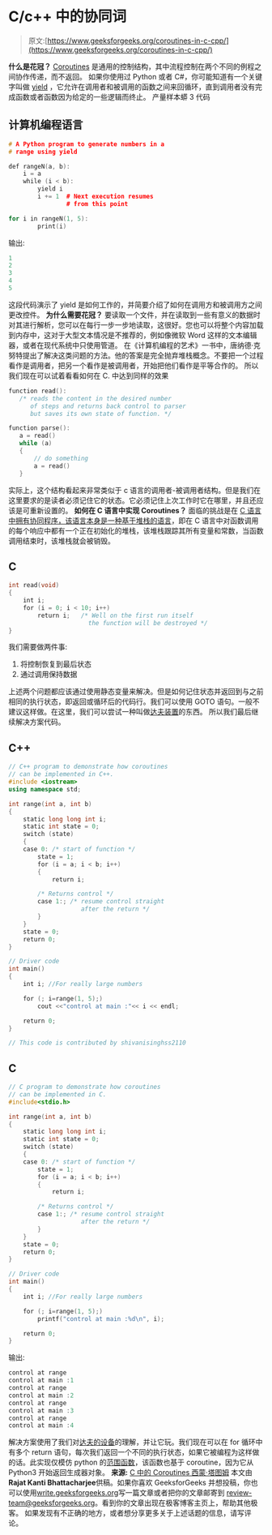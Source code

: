# C/c++ 中的协同词

> 原文:[https://www.geeksforgeeks.org/coroutines-in-c-cpp/](https://www.geeksforgeeks.org/coroutines-in-c-cpp/)

**什么是花冠？**
[Coroutines](https://www.geeksforgeeks.org/coroutine-in-python/) 是通用的控制结构，其中流程控制在两个不同的例程之间协作传递，而不返回。
如果你使用过 Python 或者 C#，你可能知道有一个关键字叫做 [yield](https://www.geeksforgeeks.org/use-yield-keyword-instead-return-keyword-python/) ，它允许在调用者和被调用的函数之间来回循环，直到调用者没有完成函数或者函数因为给定的一些逻辑而终止。
产量样本蟒 3 代码

## 计算机编程语言

```cpp
# A Python program to generate numbers in a
# range using yield

def rangeN(a, b):
    i = a
    while (i < b):
        yield i
        i += 1  # Next execution resumes
                # from this point   

for i in rangeN(1, 5):
        print(i)
```

输出:

```cpp
1
2
3
4
5 
```

这段代码演示了 yield 是如何工作的，并简要介绍了如何在调用方和被调用方之间更改控件。
**为什么需要花冠？**
要读取一个文件，并在读取到一些有意义的数据时对其进行解析，您可以在每行一步一步地读取，这很好。您也可以将整个内容加载到内存中，这对于大型文本情况是不推荐的，例如像微软 Word 这样的文本编辑器，或者在现代系统中只使用管道。
在《计算机编程的艺术》一书中，唐纳德·克努特提出了解决这类问题的方法。他的答案是完全抛弃堆栈概念。不要把一个过程看作是调用者，把另一个看作是被调用者，开始把他们看作是平等合作的。
所以我们现在可以试着看看如何在 C.
中达到同样的效果

```cpp
function read():
   /* reads the content in the desired number 
      of steps and returns back control to parser
      but saves its own state of function. */

function parse():
   a = read()
   while (a)
   {
       // do something
       a = read()
   }
```

实际上，这个结构看起来非常类似于 c 语言的调用者-被调用者结构。但是我们在这里要求的是读者必须记住它的状态。它必须记住上次工作时它在哪里，并且还应该是可重新设置的。
**如何在 C 语言中实现 Coroutines？**
面临的挑战是在 [C 语言中拥有协同程序，该语言本身是一种基于堆栈的语言](https://www.geeksforgeeks.org/memory-layout-of-c-program/)，即在 C 语言中对函数调用的每个响应中都有一个正在初始化的堆栈，该堆栈跟踪其所有变量和常数，当函数调用结束时，该堆栈就会被销毁。

## C

```cpp
int read(void)
{
    int i;
    for (i = 0; i < 10; i++)
        return i;   /* Well on the first run itself
                      the function will be destroyed */
}
```

我们需要做两件事:

1.  将控制恢复到最后状态
2.  通过调用保持数据

上述两个问题都应该通过使用静态变量来解决。但是如何记住状态并返回到与之前相同的执行状态，即返回或循环后的代码行。我们可以使用 GOTO 语句。一般不建议这样做。在这里，我们可以尝试一种叫做[达夫装置](https://www.geeksforgeeks.org/duffs-device-work/)的东西。
所以我们最后继续解决方案代码。

## C++

```cpp
// C++ program to demonstrate how coroutines
// can be implemented in C++.
#include <iostream>
using namespace std;

int range(int a, int b)
{
    static long long int i;
    static int state = 0;
    switch (state)
    {
    case 0: /* start of function */
        state = 1;
        for (i = a; i < b; i++)
        {
            return i;

        /* Returns control */
        case 1:; /* resume control straight
                    after the return */
        }
    }
    state = 0;
    return 0;
}

// Driver code
int main()
{
    int i; //For really large numbers

    for (; i=range(1, 5);)
        cout <<"control at main :"<< i << endl;

    return 0;
}

// This code is contributed by shivanisinghss2110
```

## C

```cpp
// C program to demonstrate how coroutines
// can be implemented in C.
#include<stdio.h>

int range(int a, int b)
{
    static long long int i;
    static int state = 0;
    switch (state)
    {
    case 0: /* start of function */
        state = 1;
        for (i = a; i < b; i++)
        {
            return i;

        /* Returns control */
        case 1:; /* resume control straight
                    after the return */
        }
    }
    state = 0;
    return 0;
}

// Driver code
int main()
{
    int i; //For really large numbers

    for (; i=range(1, 5);)
        printf("control at main :%d\n", i);

    return 0;
}
```

输出:

```cpp
control at range
control at main :1
control at range
control at main :2
control at range
control at main :3
control at range
control at main :4 
```

解决方案使用了我们对[达夫的设备](https://www.geeksforgeeks.org/duffs-device-work/)的理解，并让它玩。我们现在可以在 for 循环中有多个 return 语句，每次我们返回一个不同的执行状态，如果它被编程为这样做的话。此实现仅模仿 python 的[范围函数](https://www.geeksforgeeks.org/range-vs-xrange-python/)，该函数也基于 coroutine，因为它从 Python3 开始返回生成器对象。
**来源:**
[C 中的 Coroutines 西蒙·塔图姆](https://www.chiark.greenend.org.uk/~sgtatham/coroutines.html)
本文由**Rajat Kanti Bhattacharjee**供稿。如果你喜欢 GeeksforGeeks 并想投稿，你也可以使用[write.geeksforgeeks.org](https://write.geeksforgeeks.org)写一篇文章或者把你的文章邮寄到 review-team@geeksforgeeks.org。看到你的文章出现在极客博客主页上，帮助其他极客。
如果发现有不正确的地方，或者想分享更多关于上述话题的信息，请写评论。